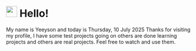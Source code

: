  <h1>
    <img src="https://emojis.slackmojis.com/emojis/images/1643510097/45343/hi.gif?1643510097" width="30"/> 
    Hello!
 </h1>
 <p>
    My name is Yeeyson and today is Thursday, 10 July 2025
    Thanks for visiting my profile, I have some test projects going on others are done learning projects and others are real projects.
    Feel free to watch and use them.
 </p>